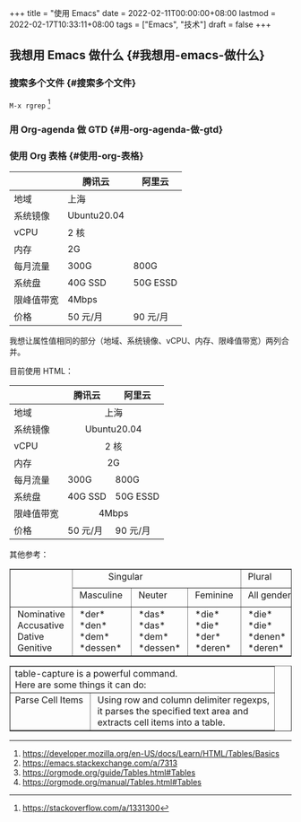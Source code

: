 +++
title = "使用 Emacs"
date = 2022-02-11T00:00:00+08:00
lastmod = 2022-02-17T10:33:11+08:00
tags = ["Emacs", "技术"]
draft = false
+++

## 我想用 Emacs 做什么 {#我想用-emacs-做什么}


### 搜索多个文件 {#搜索多个文件}

`M-x rgrep`&nbsp;[^fn:1]


### 用 Org-agenda 做 GTD {#用-org-agenda-做-gtd}


### 使用 Org 表格 {#使用-org-表格}

|       | 腾讯云      | 阿里云   |
|-------|----------|-------|
| 地域  | 上海        |          |
| 系统镜像 | Ubuntu20.04 |          |
| vCPU  | 2 核        |          |
| 内存  | 2G          |          |
| 每月流量 | 300G        | 800G     |
| 系统盘 | 40G SSD     | 50G ESSD |
| 限峰值带宽 | 4Mbps       |          |
| 价格  | 50 元/月    | 90 元/月 |

我想让属性值相同的部分（地域、系统镜像、vCPU、内存、限峰值带宽）两列合并。

目前使用 HTML：

<table>
<thead>
<tr>
<th></th>
<th>腾讯云</th>
<th>阿里云</th>
</tr>
</thead>
<tbody>
<tr>
<td>地域</td>
<td colspan="2" align="center">上海</td>
</tr>
<tr>
<td>系统镜像</td>
<td colspan="2" align="center">Ubuntu20.04</td>
</tr>
<tr>
<td>vCPU</td>
<td colspan="2" align="center">2 核</td>
</tr>
<tr>
<td>内存</td>
<td colspan="2" align="center">2G</td>
</tr>
<tr>
<td>每月流量</td>
<td>300G</td>
<td>800G</td>
</tr>
<tr>
<td>系统盘</td>
<td>40G SSD</td>
<td>50G ESSD</td>
</tr>
<tr>
<td>限峰值带宽</td>
<td colspan="2" align="center">4Mbps</td>
</tr>
<tr>
<td>价格</td>
<td>50 元/月</td>
<td>90 元/月</td>
</tr>
</tbody>
</table>

其他参考：

<!-- This HTML table template is generated by emacs/table.el -->
<table border="1">
  <tr>
    <td rowspan="2" align="left" valign="top">
      &nbsp;&nbsp;&nbsp;&nbsp;&nbsp;&nbsp;&nbsp;&nbsp;&nbsp;&nbsp;&nbsp;&nbsp;<br />
      &nbsp;&nbsp;&nbsp;&nbsp;&nbsp;&nbsp;&nbsp;&nbsp;&nbsp;&nbsp;&nbsp;&nbsp;<br />
      &nbsp;&nbsp;&nbsp;&nbsp;&nbsp;&nbsp;&nbsp;&nbsp;&nbsp;&nbsp;&nbsp;&nbsp;
    </td>
    <td colspan="3" align="left" valign="top">
      &nbsp;&nbsp;&nbsp;&nbsp;&nbsp;&nbsp;&nbsp;&nbsp;&nbsp;&nbsp;&nbsp;&nbsp;&nbsp;Singular&nbsp;&nbsp;&nbsp;&nbsp;&nbsp;&nbsp;&nbsp;&nbsp;&nbsp;&nbsp;&nbsp;&nbsp;
    </td>
    <td align="left" valign="top">
      &nbsp;Plural&nbsp;&nbsp;&nbsp;&nbsp;&nbsp;&nbsp;
    </td>
  </tr>
  <tr>
    <td align="left" valign="top">
      &nbsp;Masculine&nbsp;
    </td>
    <td align="left" valign="top">
      &nbsp;Neuter&nbsp;&nbsp;&nbsp;
    </td>
    <td align="left" valign="top">
      &nbsp;Feminine&nbsp;
    </td>
    <td align="left" valign="top">
      &nbsp;All&nbsp;genders&nbsp;
    </td>
  </tr>
  <tr>
    <td align="left" valign="top">
      &nbsp;Nominative&nbsp;<br />
      &nbsp;Accusative&nbsp;<br />
      &nbsp;Dative&nbsp;&nbsp;&nbsp;&nbsp;&nbsp;<br />
      &nbsp;Genitive&nbsp;&nbsp;&nbsp;
    </td>
    <td align="left" valign="top">
      &nbsp;*der*&nbsp;&nbsp;&nbsp;&nbsp;&nbsp;<br />
      &nbsp;*den*&nbsp;&nbsp;&nbsp;&nbsp;&nbsp;<br />
      &nbsp;*dem*&nbsp;&nbsp;&nbsp;&nbsp;&nbsp;<br />
      &nbsp;*dessen*&nbsp;&nbsp;
    </td>
    <td align="left" valign="top">
      &nbsp;*das*&nbsp;&nbsp;&nbsp;&nbsp;<br />
      &nbsp;*das*&nbsp;&nbsp;&nbsp;&nbsp;<br />
      &nbsp;*dem*&nbsp;&nbsp;&nbsp;&nbsp;<br />
      &nbsp;*dessen*&nbsp;
    </td>
    <td align="left" valign="top">
      &nbsp;*die*&nbsp;&nbsp;&nbsp;&nbsp;<br />
      &nbsp;*die*&nbsp;&nbsp;&nbsp;&nbsp;<br />
      &nbsp;*der*&nbsp;&nbsp;&nbsp;&nbsp;<br />
      &nbsp;*deren*&nbsp;&nbsp;
    </td>
    <td align="left" valign="top">
      &nbsp;*die*&nbsp;&nbsp;&nbsp;&nbsp;&nbsp;&nbsp;&nbsp;<br />
      &nbsp;*die*&nbsp;&nbsp;&nbsp;&nbsp;&nbsp;&nbsp;&nbsp;<br />
      &nbsp;*denen*&nbsp;&nbsp;&nbsp;&nbsp;&nbsp;<br />
      &nbsp;*deren*&nbsp;&nbsp;&nbsp;&nbsp;&nbsp;
    </td>
  </tr>
</table>

<!-- This HTML table template is generated by emacs/table.el -->
<table border="1">
  <tr>
    <td colspan="2" align="left" valign="top">
      table-capture&nbsp;is&nbsp;a&nbsp;powerful&nbsp;command.&nbsp;&nbsp;&nbsp;&nbsp;&nbsp;&nbsp;&nbsp;&nbsp;&nbsp;&nbsp;&nbsp;&nbsp;&nbsp;&nbsp;&nbsp;&nbsp;&nbsp;&nbsp;&nbsp;&nbsp;&nbsp;&nbsp;<br />
      Here&nbsp;are&nbsp;some&nbsp;things&nbsp;it&nbsp;can&nbsp;do:&nbsp;&nbsp;&nbsp;&nbsp;&nbsp;&nbsp;&nbsp;&nbsp;&nbsp;&nbsp;&nbsp;&nbsp;&nbsp;&nbsp;&nbsp;&nbsp;&nbsp;&nbsp;&nbsp;&nbsp;&nbsp;&nbsp;&nbsp;&nbsp;&nbsp;&nbsp;&nbsp;
    </td>
  </tr>
  <tr>
    <td align="left" valign="top">
      Parse&nbsp;Cell&nbsp;Items&nbsp;<br />
      &nbsp;&nbsp;&nbsp;&nbsp;&nbsp;&nbsp;&nbsp;&nbsp;&nbsp;&nbsp;&nbsp;&nbsp;&nbsp;&nbsp;&nbsp;&nbsp;&nbsp;<br />
      &nbsp;&nbsp;&nbsp;&nbsp;&nbsp;&nbsp;&nbsp;&nbsp;&nbsp;&nbsp;&nbsp;&nbsp;&nbsp;&nbsp;&nbsp;&nbsp;&nbsp;
    </td>
    <td align="left" valign="top">
      &nbsp;Using&nbsp;row&nbsp;and&nbsp;column&nbsp;delimiter&nbsp;regexps,<br />
      &nbsp;it&nbsp;parses&nbsp;the&nbsp;specified&nbsp;text&nbsp;area&nbsp;and&nbsp;&nbsp;<br />
      &nbsp;extracts&nbsp;cell&nbsp;items&nbsp;into&nbsp;a&nbsp;table.&nbsp;&nbsp;&nbsp;&nbsp;&nbsp;&nbsp;
    </td>
  </tr>
</table>

---

1.  <https://developer.mozilla.org/en-US/docs/Learn/HTML/Tables/Basics>
2.  <https://emacs.stackexchange.com/a/7313>
3.  <https://orgmode.org/guide/Tables.html#Tables>
4.  <https://orgmode.org/manual/Tables.html#Tables>

[^fn:1]: <https://stackoverflow.com/a/1331300>